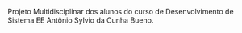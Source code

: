 Projeto Multidisciplinar dos alunos do curso de Desenvolvimento de Sistema EE Antônio Sylvio da Cunha Bueno.
